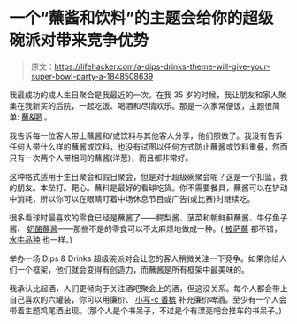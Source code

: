 # 一个“蘸酱和饮料”的主题会给你的超级碗派对带来竞争优势

> 原文：<https://lifehacker.com/a-dips-drinks-theme-will-give-your-super-bowl-party-a-1848508639>

我最成功的成人生日聚会是我最近的一次。在我 35 岁的时候，我让朋友和家人聚集在我新买的后院，一起吃饭、喝酒和尽情欢乐。那是一次家常便饭，主题很简单: [蘸&喝](https://lifehacker.com/why-not-host-a-dips-and-drinks-party-this-holiday-seaso-1840319502) 。



我告诉每一位客人带上蘸酱和/或饮料与其他客人分享，他们照做了。我没有告诉任何人带什么样的蘸酱或饮料，也没有试图以任何方式防止蘸酱或饮料重叠，然而只有一次两个人带相同的蘸酱(洋葱)，而且都非常好。

这种格式适用于生日聚会和假日聚会，但是对于超级碗聚会呢？这是一个扣篮，我的朋友。本垒打。靶心。蘸料是最好的看球吃货。你不需要餐具，蘸酱可以在铲动中消耗，所以你可以在眼睛盯着中场休息节目或广告(或比赛)时继续吃。

很多看球时最喜欢的零食已经是蘸酱了——鳄梨酱、菠菜和朝鲜蓟蘸酱、牛仔鱼子酱、 [奶酪蘸酱](https://lifehacker.com/3-cheesy-dips-that-are-way-better-than-whatever-chipotl-1818528845)——那些不是的零食可以不太麻烦地做成一种。( [披萨蘸](https://lifehacker.com/this-super-bowl-casserole-is-a-home-run-1822669744) 都不错， [水牛品种](https://lifehacker.com/make-this-buffalo-cauliflower-dip-for-super-bowl-sunday-1832245628) 也一样。)

举办一场 Dips & Drinks 超级碗派对会让您的客人稍微关注一下竞争。如果你给人们一个框架，他们就会变得有创造力，而蘸酱是所有框架中最美味的。

我承认比起酒，人们更倾向于关注酒吧聚会上的酒，但这没关系。每个人都会带上自己喜欢的六罐装，你可以用廉价、 [小写-c 香槟](https://lifehacker.com/why-champagne-is-better-than-beer-for-your-super-bowl-p-1848463391) 补充廉价啤酒。至少有一个人会带着主题鸡尾酒出现。(那个人是个书呆子，不过是个有漂亮吧台推车的书呆子。)